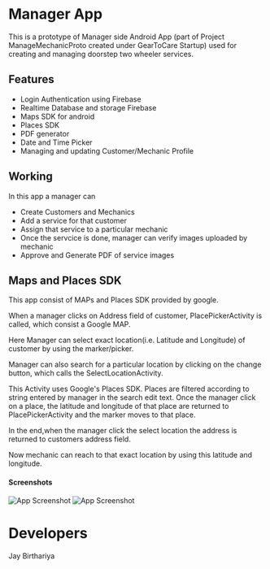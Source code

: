 
# Manager App

This is a prototype of Manager side Android App  (part of Project ManageMechanicProto created under GearToCare Startup)
used for creating and managing doorstep two wheeler services.



## Features

- Login Authentication using Firebase
- Realtime Database and storage Firebase
- Maps SDK for android
- Places SDK
- PDF generator
- Date and Time Picker
- Managing and updating Customer/Mechanic Profile



##  Working

In this app a manager can
* Create Customers and Mechanics 
* Add a service for that customer
* Assign that service to a particular mechanic
* Once the servcice is done, manager can verify images uploaded by mechanic
* Approve and Generate PDF of service images
## Maps and Places SDK
This app consist of MAPs and Places SDK provided by google.

When a manager clicks on Address field of customer, PlacePickerActivity is called, which consist a Google MAP. 

Here Manager can select exact location(i.e. Latitude and Longitude) of customer by using the marker/picker.

Manager can also search for a particular location by clicking on the change button, which calls the SelectLocationActivity.

This Activity uses Google's Places SDK. Places are filtered according to string entered by manager in the search edit text.
Once the manager click on a place, the latitude and longitude of that place are returned to PlacePickerActivity
and the marker moves to that place.

In the end,when the manager click the select location the address is returned to customers address field.

Now mechanic can reach to that exact location by using this latitude and longitude.

#### Screenshots

![App Screenshot](https://drive.google.com/uc?id=1HNQW9XMqNYfjEo1TaSqpyAOmLUfL7AQ5)
![App Screenshot](https://drive.google.com/uc?id=12BcEQI7gR9apERxThUKaarhSY0uyd9DM)



# Developers
Jay Birthariya
 
